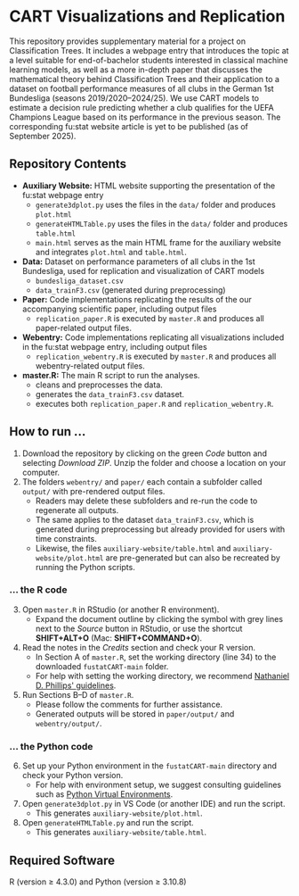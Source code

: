 # CART Visualizations and Replication
This repository provides supplementary material for a project on Classification Trees. It includes a webpage entry that introduces the topic at a level suitable for end-of-bachelor students interested in classical machine learning models, as well as a more in-depth paper that discusses the mathematical theory behind Classification Trees and their application to a dataset on football performance measures of all clubs in the German 1st Bundesliga (seasons 2019/2020–2024/25). We use CART models to estimate a decision rule predicting whether a club qualifies for the UEFA Champions League based on its performance in the previous season. The corresponding fu:stat website article is yet to be published (as of September 2025).


## Repository Contents
- **Auxiliary Website:** HTML website supporting the presentation of the fu:stat webpage entry  
  - `generate3dplot.py` uses the files in the `data/` folder and produces `plot.html` 
  - `generateHTMLTable.py` uses the files in the `data/` folder and produces `table.html` 
  - `main.html` serves as the main HTML frame for the auxiliary website and integrates `plot.html` and `table.html`.  
- **Data:** Dataset on performance parameters of all clubs in the 1st Bundesliga, used for replication and visualization of CART models  
  - `bundesliga_dataset.csv` 
  - `data_trainF3.csv` (generated during preprocessing)  
- **Paper:** Code implementations replicating the results of the our accompanying scientific paper, including output files  
  - `replication_paper.R` is executed by `master.R` and produces all paper-related output files.  
- **Webentry:** Code implementations replicating all visualizations included in the fu:stat webpage entry, including output files  
  - `replication_webentry.R` is executed by `master.R` and produces all webentry-related output files.  
- **master.R:** The main R script to run the analyses.  
  - cleans and preprocesses the data.  
  - generates the `data_trainF3.csv` dataset.  
  - executes both `replication_paper.R` and `replication_webentry.R`.  


## How to run ...
1) Download the repository by clicking on the green *Code* button and selecting *Download ZIP*. Unzip the folder and choose a location on your computer.  
2) The folders `webentry/` and `paper/` each contain a subfolder called `output/` with pre-rendered output files.  
   - Readers may delete these subfolders and re-run the code to regenerate all outputs.  
   - The same applies to the dataset `data_trainF3.csv`, which is generated during preprocessing but already provided for users with time constraints.  
   - Likewise, the files `auxiliary-website/table.html` and `auxiliary-website/plot.html` are pre-generated but can also be recreated by running the Python scripts.  
### ... the R code
3) Open `master.R` in RStudio (or another R environment).  
   - Expand the document outline by clicking the symbol with grey lines next to the *Source* button in RStudio, or use the shortcut **SHIFT+ALT+O** (Mac: **SHIFT+COMMAND+O**).  
4) Read the notes in the *Credits* section and check your R version.  
   - In Section A of `master.R`, set the working directory (line 34) to the downloaded `fustatCART-main` folder.  
   - For help with setting the working directory, we recommend [Nathaniel D. Phillips' guidelines](https://bookdown.org/ndphillips/YaRrr/the-working-directory.html).  
5) Run Sections B–D of `master.R`.  
   - Please follow the comments for further assistance.  
   - Generated outputs will be stored in `paper/output/` and `webentry/output/`.  
### ... the Python code
6) Set up your Python environment in the `fustatCART-main` directory and check your Python version.
   - For help with environment setup, we suggest consulting guidelines such as [Python Virtual Environments](https://docs.python.org/3/library/venv.html).  
7) Open `generate3dplot.py` in VS Code (or another IDE) and run the script.  
   - This generates `auxiliary-website/plot.html`.  
8) Open `generateHTMLTable.py` and run the script.  
   - This generates `auxiliary-website/table.html`.


## Required Software
R (version ≥ 4.3.0) and Python (version ≥ 3.10.8)  



  
